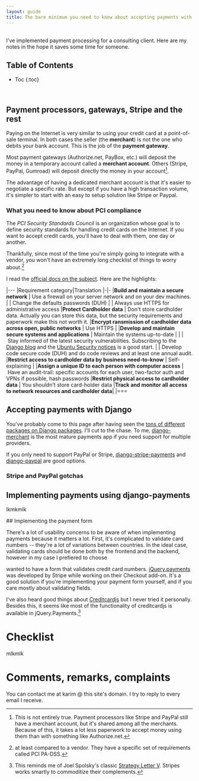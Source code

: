 ```yaml
---
layout: guide
title: The bare minimum you need to know about accepting payments with Django
---
```


<br>
I've implemented payment processing for a consulting client. Here are my notes in the hope it saves some time for someone.

## Table of Contents
* Toc
{:toc}

<br>


## Payment processors, gateways, Stripe and the rest

Paying on the Internet is very similar to using your credit card at a point-of-sale terminal. In both cases the seller (the **merchant**) is not the one who debits your bank account. This is the job of the **payment gateway**.

Most payment gateways (Authorize.net, PayBox, etc.) will deposit the money in a temporary account called a **merchant account**. Others (Stripe, PayPal, Gumroad) will deposit directly the money in your account[^aggregate_account].

The advantage of having a dedicated merchant account is that it's easier to negotiate a specific rate. But except if you have a high transaction volume, it's simpler to start with an easy to setup solution like Stripe or Paypal.

### What you need to know about PCI compliance

The *PCI Security Standards Council* is an organization whose goal is to define security standards for handling credit cards on the Internet. If you want to accept credit cards, you'll have to deal with them, one day or another.

Thankfully, since most of the time you're simply going to integrate with a vendor, you won't have an extremely long checklist of things to worry about.[^vendor]

I read the [official docs on the subject](https://www.pcisecuritystandards.org/documents/PCI%20SSC%20Quick%20Reference%20Guide.pdf). Here are the highlights:

|---
|Requirement category|Translation
|-|-
|__Build and maintain a secure network__ | Use a firewall on your server network and on your dev machines.
|                                        | Change the defaults passwords (DUH)
|                                        | Always use HTTPS for administrative access
|__Protect Cardholder data__             | Don't store cardholder data. Actually you can store this data, but the security requirements and paperwork make this not worth it.
|__Encrypt ransmission of cardholder data across open, public networks__ | Use HTTPS   | 
|__Develop and maintain secure systems and applications__ | Maintain the systems up-to-date |
|                                                         | Stay informed of the latest security vulnerabilities. Subscribing to the [Django blog](https://www.djangoproject.com/weblog/) and the [Ubuntu Security notices](http://www.ubuntu.com/usn/) is a good start.
|                                                         | Develop code secure code (DUH) and do code reviews and at least one annual audit. 
|__Restrict access to cardholder data by business need-to-know__ | Self-explaining |
|__Assign a unique ID to each person with computer access__ | Have an audit-trail: specific accounts for each user, two-factor auth and VPNs if possible, hash passwords
|__Restrict physical access to cardholder data__ | You shouldn't store card-holder data
|__Track and monitor all access to network resources and cardholder data__|
|===

## Accepting payments with Django

You've probably come to this page after having seen the [tons of different packages on Django packages](https://www.djangopackages.com/grids/g/payment-processing/). I'll cut to the chase. To me, [django-merchant](https://github.com/agiliq/merchant) is the most mature payments app if you need support for multiple providers.

If you only need to support PayPal or Stripe, [django-stripe-payments](https://github.com/eldarion/django-stripe-payments) and [django-paypal](https://github.com/spookylukey/django-paypal) are good options.

### Stripe and PayPal gotchas

## Implementing payments using django-payments

lkmkmlk

## Implementing the payment form

There's a lot of usability concerns to be aware of when implementing payments because it matters a lot. First, it's complicated to validate card numbers -- they're a lot of variations between countries. In the ideal case, validating cards should be done both by the frontend and the backend, however in my case I prefiered to choose 

 wanted to have a form that validates credit card numbers. [jQuery.payments](https://github.com/stripe/jquery.payment) was developed by Stripe while working on their Checkout add-on. It's a good solution if you're implementing your payment form yourself, and if you care mostly about validating fields.

I've also heard good things about [Creditcardjs](http://creditcardjs.com/) but I never tried it personally. Besides this, it seems like most of the functionality of creditcardjs is available in jQuery.Payments.[^commodity]


# Checklist

mlkmlk

# Comments, remarks, complaints

You can contact me at karim @ this site's domain. I try to reply to every email I receive.

[^aggregate_account]: This is not entirely true. Payment processors like Stripe and PayPal still have a merchant account, but it's shared among all the merchants. Because of this, it takes a lot less paperwork to accept money using them than with something like Authorize.net.

[^vendor]: at least compared to a vendor. They have a specific set of requirements called PCI PA-DSS.
[^commodity]: This reminds me of Joel Spolsky's classic [Strategy Letter V](http://joelonsoftware.com/articles/StrategyLetterV.html). Stripes works smartly to commoditize their complements.
